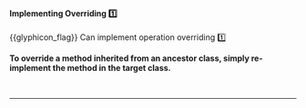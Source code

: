 <div id="title">

#### Implementing Overriding :one:

</div>

<span id="prereqs"><dynamic-panel src="../../oopDesign/inheritance/overriding/unit-inElsewhere-asFlat.md" boilerplate header="%%{{glyphicon_education}} OOP → Inheritance → Overriding%%" /></span>

<span id="outcomes">{{glyphicon_flag}} Can implement operation overriding :one:</span>

<div id="body">

**To override a method inherited from an ancestor class, simply re-implement the method in the target class.** 

<tabs> 
  <tab header="Java">

<include src="text-java.md" />

  </tab>
  <tab header="Python">

<include src="text-python.md" />

</tab>
</tabs><hr>

</div>

<div id="extras">

<include src="exercises.md" />

</div>